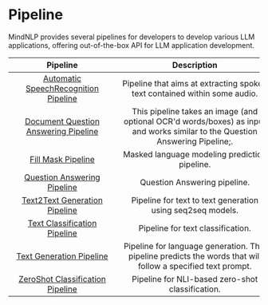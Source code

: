 # Pipeline

MindNLP provides several pipelines for developers to develop various LLM applications, offering out-of-the-box API for LLM application development.

|                   **Pipeline**<div style="width:200px">                   |                                           **Description**<div style="width:300px">                                            |
|:-------------------------------------------------------------------------:|:-----------------------------------------------------------------------------------------------------------------------------:|
| [Automatic SpeechRecognition Pipeline](./automatic_speech_recognition.md) |                           Pipeline that aims at extracting spoken text contained within some audio.                           |
| [Document Question Answering Pipeline](./document_question_answering.md)  | This pipeline takes an image (and optional OCR'd words/boxes) as input and works similar to the Question Answering Pipeline;. |
|                   [Fill Mask Pipeline](./fill_mask.md)                    |                                         Masked language modeling prediction pipeline.                                         |
|          [Question Answering Pipeline](./question_answering.md)           |                                                 Question Answering pipeline.                                                  |
|        [Text2Text Generation Pipeline](./text2text_generation.md)         |                                  Pipeline for text to text generation using seq2seq models.                                   |
|         [Text Classification Pipeline](./text_classification.md)          |                                               Pipeline for text classification.                                               |
|             [Text Generation Pipeline](./text_generation.md)              |         Pipeline for language generation. This pipeline predicts the words that will follow a specified text prompt.          |
|     [ZeroShot Classification Pipeline](./zero_shot_classification.md)     |                                       Pipeline for NLI-based zero-shot classification.                                        |